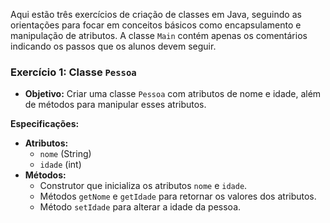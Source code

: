 Aqui estão três exercícios de criação de classes em Java, seguindo as orientações para focar em conceitos básicos como encapsulamento e manipulação de atributos. A classe `Main` contém apenas os comentários indicando os passos que os alunos devem seguir.

### Exercício 1: Classe `Pessoa`

- **Objetivo:** Criar uma classe `Pessoa` com atributos de nome e idade, além de métodos para manipular esses atributos.

**Especificações:**

- **Atributos:**
  - `nome` (String)
  - `idade` (int)
- **Métodos:**
  - Construtor que inicializa os atributos `nome` e `idade`.
  - Métodos `getNome` e `getIdade` para retornar os valores dos atributos.
  - Método `setIdade` para alterar a idade da pessoa.

 